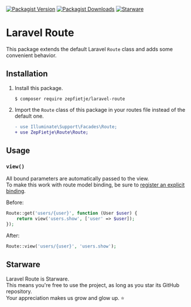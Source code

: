 [![Packagist Version](https://img.shields.io/packagist/v/zepfietje/laravel-route)](https://packagist.org/packages/zepfietje/laravel-route)
[![Packagist Downloads](https://img.shields.io/packagist/dt/zepfietje/laravel-route)](https://packagist.org/packages/zepfietje/laravel-route/stats)
[![Starware](https://img.shields.io/badge/Starware-⭐-black?labelColor=f9b00d)](https://github.com/zepfietje/starware)

# Laravel Route

This package extends the default Laravel `Route` class and adds some convenient behavior.

## Installation

1. Install this package.
   ```console
   $ composer require zepfietje/laravel-route
   ```
2. Import the `Route` class of this package in your routes file instead of the default one.
   ```diff
   - use Illuminate\Support\Facades\Route;
   + use ZepFietje\Route\Route;
   ```

## Usage

### `view()`

All bound parameters are automatically passed to the view.  
To make this work with route model binding, be sure to [register an explicit binding](https://laravel.com/docs/master/routing#explicit-binding).

Before:

```php
Route::get('users/{user}', function (User $user) {
    return view('users.show', ['user' => $user]);
});

```

After:

```php
Route::view('users/{user}', 'users.show');
```

## Starware

Laravel Route is Starware.  
This means you're free to use the project, as long as you star its GitHub repository.  
Your appreciation makes us grow and glow up. ⭐
